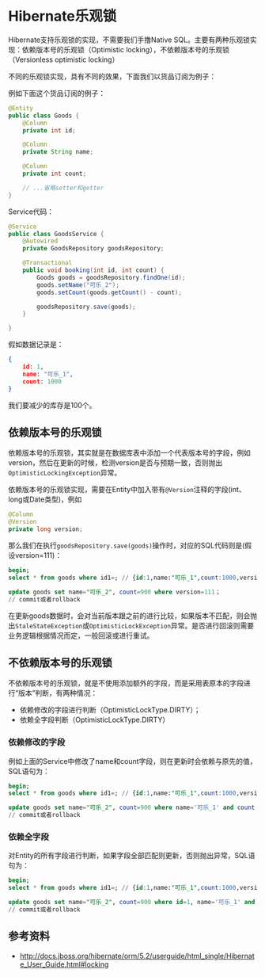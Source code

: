 # Hibernate乐观锁

Hibernate支持乐观锁的实现，不需要我们手撸Native SQL。主要有两种乐观锁实现：依赖版本号的乐观锁（Optimistic locking），不依赖版本号的乐观锁（Versionless optimistic locking）

不同的乐观锁实现，具有不同的效果，下面我们以货品订阅为例子：

例如下面这个货品订阅的例子：

```Java
@Entity
public class Goods {
    @Column
    private int id;

    @Column
    private String name;

    @Column
    private int count;

    // ...省略setter和getter
}
```

Service代码：

```Java
@Service
public class GoodsService {
    @Autowired
    private GoodsRepository goodsRepository;

    @Transactional
    public void booking(int id, int count) {
        Goods goods = goodsRepository.findOne(id);
        goods.setName("可乐_2");
        goods.setCount(goods.getCount() - count);

        goodsRepository.save(goods);
    }

}

```

假如数据记录是：

```json
{
	id: 1,
	name: "可乐_1",
	count: 1000
}
```

我们要减少的库存是100个。

## 依赖版本号的乐观锁

依赖版本号的乐观锁，其实就是在数据库表中添加一个代表版本号的字段，例如version，然后在更新的时候，检测version是否与预期一致，否则抛出`OptimisticLockingException`异常。

依赖版本号的乐观锁实现，需要在Entity中加入带有`@Version`注释的字段(int、long或Date类型)，例如


```Java
@Column
@Version
private long version;
```

那么我们在执行`goodsRepository.save(goods)`操作时，对应的SQL代码则是(假设version=111)：

```SQL
begin;
select * from goods where id1=; // {id:1,name:"可乐_1",count:1000,version:111}

update goods set name="可乐_2", count=900 where version=111；
// commit或者rollback
```

在更新goods数据时，会对当前版本跟之前的进行比较，如果版本不匹配，则会抛出`StaleStateException`或`OptimisticLockException`异常。是否进行回滚则需要业务逻辑根据情况而定，一般回滚或进行重试。

## 不依赖版本号的乐观锁

不依赖版本号的乐观锁，就是不使用添加额外的字段，而是采用表原本的字段进行“版本”判断，有两种情况：

* 依赖修改的字段进行判断（OptimisticLockType.DIRTY）；
* 依赖全字段判断（OptimisticLockType.DIRTY）

### 依赖修改的字段

例如上面的Service中修改了name和count字段，则在更新时会依赖与原先的值，SQL语句为：

```SQL
begin;
select * from goods where id1=; // {id:1,name:"可乐_1",count:1000,version:111}

update goods set name="可乐_2", count=900 where name='可乐_1' and count = 1000;
// commit或者rollback
```

### 依赖全字段

对Entity的所有字段进行判断，如果字段全部匹配则更新，否则抛出异常，SQL语句为：

```SQL
begin;
select * from goods where id1=; // {id:1,name:"可乐_1",count:1000,version:111}

update goods set name="可乐_2", count=900 where id=1, name='可乐_1' and count = 1000;
// commit或者rollback
```

## 参考资料

* http://docs.jboss.org/hibernate/orm/5.2/userguide/html_single/Hibernate_User_Guide.html#locking
